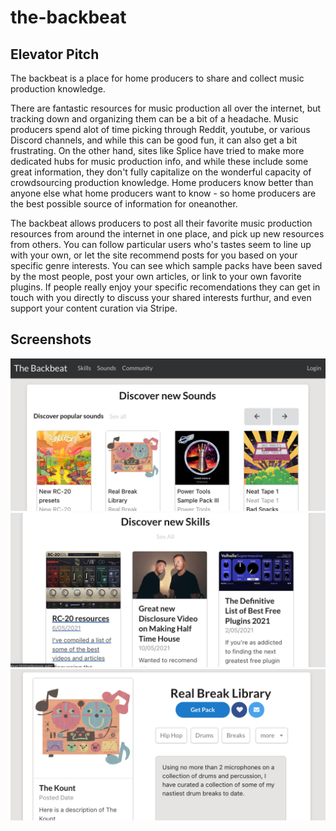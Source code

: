# the-backbeat

## Elevator Pitch

The backbeat is a place for home producers to share and collect music production knowledge. 

There are fantastic resources for music production all over the internet, but tracking down and organizing them can be a bit of a headache. Music producers spend alot of time picking through Reddit, youtube, or various Discord channels, and while this can be good fun, it can also get a bit frustrating. On the other hand, sites like Splice have tried to make more dedicated hubs for music production info, and while these include some great information, they don't fully capitalize on the wonderful capacity of crowdsourcing production knowledge. Home producers know better than anyone else what home producers want to know - so home producers are the best possible source of information for oneanother.

The backbeat allows producers to post all their favorite music production resources from around the internet in one place, and pick up new resources from others. You can follow particular users who's tastes seem to line up with your own, or let the site recommend posts for you based on your specific genre interests. You can see which sample packs have been saved by the most people, post your own articles, or link to your own favorite plugins. If people really enjoy your specific recomendations they can get in touch with you directly to discuss your shared interests furthur, and even support your content curation via Stripe.

## Screenshots

![Homepage](https://github.com/lrk83/the-backbeat/blob/main/screen-shots/Screen%20Shot%202021-10-05%20at%208.40.37%20PM.png)
![Discover New Skills](https://github.com/lrk83/the-backbeat/blob/main/screen-shots/Screen%20Shot%202021-10-05%20at%208.40.44%20PM.png)
![Single Post](https://github.com/lrk83/the-backbeat/blob/main/screen-shots/Screen%20Shot%202021-10-05%20at%208.41.13%20PM.png)

